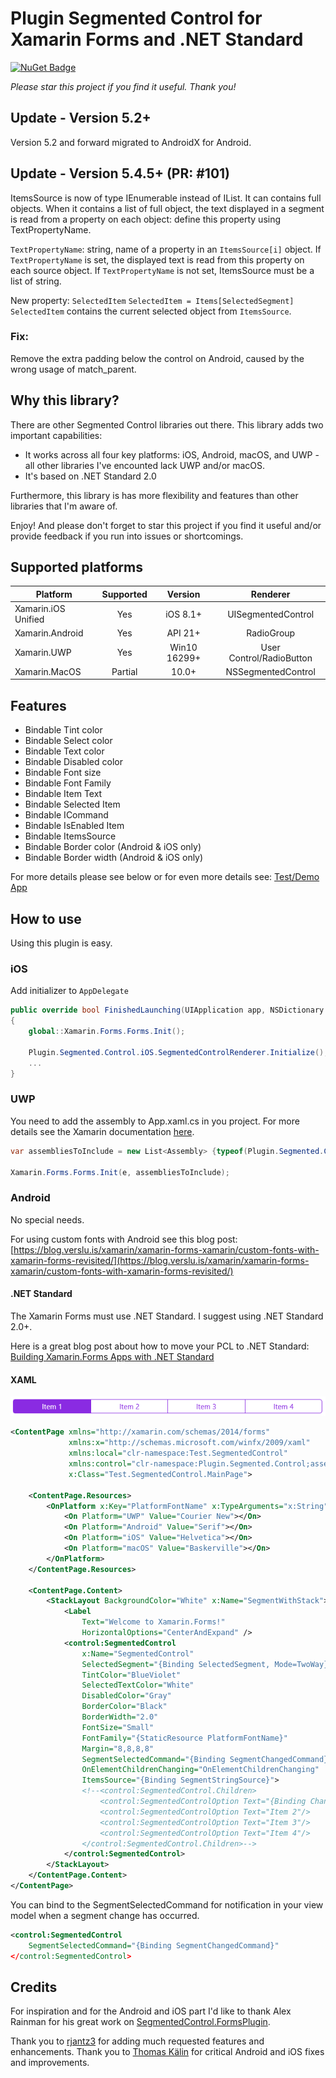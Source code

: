 # Plugin Segmented Control for Xamarin Forms and .NET Standard

[![NuGet Badge](https://buildstats.info/nuget/Plugin.SegmentedControl.Netstandard)](https://www.nuget.org/packages/Plugin.SegmentedControl.Netstandard/)

*Please star this project if you find it useful. Thank you!*

## Update - Version 5.2+
Version 5.2 and forward migrated to AndroidX for Android.

## Update - Version 5.4.5+ (PR: #101)
ItemsSource is now of type IEnumerable instead of IList<string>.
It can contains full objects.
When it contains a list of full object, the text displayed in a segment is read from a property on each object: define this property using TextPropertyName.

`TextPropertyName`: string, name of a property in an `ItemsSource[i]` object.
If `TextPropertyName` is set, the displayed text is read from this property on each source object.
If `TextPropertyName` is not set, ItemsSource must be a list of string.

New property: `SelectedItem`
`SelectedItem = Items[SelectedSegment]`
`SelectedItem` contains the current selected object from `ItemsSource`.

### Fix:
Remove the extra padding below the control on Android, caused by the wrong usage of match_parent.

## Why this library?
There are other Segmented Control libraries out there. This library adds two important capabilities:
- It works across all four key platforms: iOS, Android, macOS, and UWP - all other libraries I've encounted lack UWP and/or macOS.
- It's based on .NET Standard 2.0

Furthermore, this library is has more flexibility and features than other libraries that I'm aware of. 

Enjoy! And please don't forget to star this project if you find it useful and/or provide feedback if you run into issues or shortcomings.

## Supported platforms
|Platform|Supported|Version|Renderer|
| ------------------- | :-----------: | :-----------: | :------------------: |
|Xamarin.iOS Unified|Yes|iOS 8.1+|UISegmentedControl|
|Xamarin.Android|Yes|API 21+|RadioGroup|
|Xamarin.UWP|Yes|Win10 16299+|User Control/RadioButton|
|Xamarin.MacOS|Partial|10.0+|NSSegmentedControl|

## Features

- Bindable Tint color
- Bindable Select color
- Bindable Text color
- Bindable Disabled color
- Bindable Font size
- Bindable Font Family
- Bindable Item Text
- Bindable Selected Item
- Bindable ICommand
- Bindable IsEnabled Item
- Bindable ItemsSource
- Bindable Border color (Android & iOS only)
- Bindable Border width (Android & iOS only)

For more details please see below or for even more details see: [Test/Demo App](https://github.com/1iveowl/Plugin.SegmentedControl/tree/master/src/test/Test.SegCtrl.netstandard)

## How to use
Using this plugin is easy. 

### iOS
Add initializer to `AppDelegate`

```csharp
public override bool FinishedLaunching(UIApplication app, NSDictionary options)
{
    global::Xamarin.Forms.Forms.Init();

    Plugin.Segmented.Control.iOS.SegmentedControlRenderer.Initialize();
    ...
}
```

### UWP

You need to add the assembly to App.xaml.cs in you project. For more details see the Xamarin documentation [here](https://developer.xamarin.com/guides/xamarin-forms/platform-features/windows/installation/universal/#Troubleshooting).

```csharp
var assembliesToInclude = new List<Assembly> {typeof(Plugin.Segmented.Control.UWP.SegmentedControlRenderer).GetTypeInfo().Assembly};

Xamarin.Forms.Forms.Init(e, assembliesToInclude);
```

### Android
No special needs.

For using custom fonts with Android see this blog post: [https://blog.verslu.is/xamarin/xamarin-forms-xamarin/custom-fonts-with-xamarin-forms-revisited/](https://blog.verslu.is/xamarin/xamarin-forms-xamarin/custom-fonts-with-xamarin-forms-revisited/)

#### .NET Standard
The Xamarin Forms must use .NET Standard. I suggest using .NET Standard 2.0+. 

Here is a great blog post about how to move your PCL to .NET Standard: [Building Xamarin.Forms Apps with .NET Standard](https://blog.xamarin.com/building-xamarin-forms-apps-net-standard/)

#### XAML
![Plugin Segmented Control Picture](https://github.com/1iveowl/Plugin.SegmentedControl/blob/master/src/asset/SegmentedRadioButtonControl-1.png "Plugin Segmented Control")


```xml
<ContentPage xmlns="http://xamarin.com/schemas/2014/forms"
             xmlns:x="http://schemas.microsoft.com/winfx/2009/xaml"
             xmlns:local="clr-namespace:Test.SegmentedControl"
             xmlns:control="clr-namespace:Plugin.Segmented.Control;assembly=Plugin.Segmented"
             x:Class="Test.SegmentedControl.MainPage">

    <ContentPage.Resources>
        <OnPlatform x:Key="PlatformFontName" x:TypeArguments="x:String">
            <On Platform="UWP" Value="Courier New"></On>
            <On Platform="Android" Value="Serif"></On>
            <On Platform="iOS" Value="Helvetica"></On>
            <On Platform="macOS" Value="Baskerville"></On>
        </OnPlatform>
    </ContentPage.Resources>
    
    <ContentPage.Content>
        <StackLayout BackgroundColor="White" x:Name="SegmentWithStack">
            <Label 
                Text="Welcome to Xamarin.Forms!"
                HorizontalOptions="CenterAndExpand" />
            <control:SegmentedControl 
                x:Name="SegmentedControl" 
                SelectedSegment="{Binding SelectedSegment, Mode=TwoWay}"
                TintColor="BlueViolet"
                SelectedTextColor="White"
                DisabledColor="Gray"
                BorderColor="Black"
                BorderWidth="2.0"
                FontSize="Small"
                FontFamily="{StaticResource PlatformFontName}"
                Margin="8,8,8,8"
                SegmentSelectedCommand="{Binding SegmentChangedCommand}"
                OnElementChildrenChanging="OnElementChildrenChanging"
                ItemsSource="{Binding SegmentStringSource}">
                <!--<control:SegmentedControl.Children>
                    <control:SegmentedControlOption Text="{Binding ChangeText}"/>
                    <control:SegmentedControlOption Text="Item 2"/>
                    <control:SegmentedControlOption Text="Item 3"/>
                    <control:SegmentedControlOption Text="Item 4"/>
                </control:SegmentedControl.Children>-->
            </control:SegmentedControl>
        </StackLayout>
    </ContentPage.Content>
</ContentPage>

```
You can bind to the SegmentSelectedCommand for notification in your view model when a segment change has occurred.
```xml
<control:SegmentedControl
    SegmentSelectedCommand="{Binding SegmentChangedCommand}"
</control:SegmentedControl>   
```

## Credits
For inspiration and for the Android and iOS part I'd like to thank Alex Rainman for his great work on [SegmentedControl.FormsPlugin](https://www.nuget.org/packages/SegmentedControl.FormsPlugin/).

Thank you to [rjantz3](https://github.com/rjantz3) for adding much requested features and enhancements.
Thank you to [Thomas Kälin](https://github.com/thomaskaelin) for critical Android and iOS fixes and improvements.
